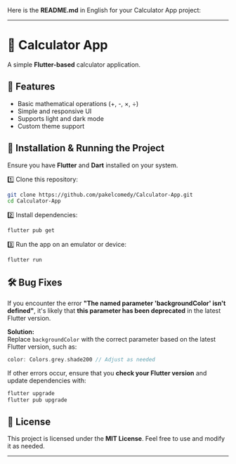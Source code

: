 Here is the **README.md** in English for your Calculator App project:  

---

# 🧮 Calculator App  

A simple **Flutter-based** calculator application.  

## 📌 Features  
- Basic mathematical operations (+, -, ×, ÷)  
- Simple and responsive UI  
- Supports light and dark mode  
- Custom theme support  

## 🚀 Installation & Running the Project  

Ensure you have **Flutter** and **Dart** installed on your system.  

1️⃣ Clone this repository:  
```bash  
git clone https://github.com/pakelcomedy/Calculator-App.git  
cd Calculator-App  
```  

2️⃣ Install dependencies:  
```bash  
flutter pub get  
```  

3️⃣ Run the app on an emulator or device:  
```bash  
flutter run  
```  

## 🛠️ Bug Fixes  
If you encounter the error **"The named parameter 'backgroundColor' isn't defined"**, it's likely that **this parameter has been deprecated** in the latest Flutter version.  

**Solution:**  
Replace `backgroundColor` with the correct parameter based on the latest Flutter version, such as:  
```dart  
color: Colors.grey.shade200 // Adjust as needed  
```  

If other errors occur, ensure that you **check your Flutter version** and update dependencies with:  
```bash  
flutter upgrade  
flutter pub upgrade  
```  

## 📜 License  
This project is licensed under the **MIT License**. Feel free to use and modify it as needed.  

---
